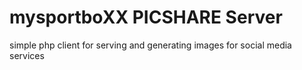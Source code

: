 # mysportboXX PICSHARE Server

simple php client for serving and generating images for social media services
